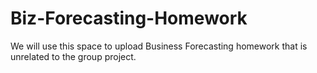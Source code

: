 # Biz-Forecasting-Homework

We will use this space to upload Business Forecasting homework that is unrelated to the group project.
